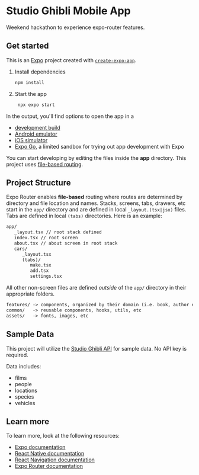 # Studio Ghibli Mobile App

Weekend hackathon to experience expo-router features.

## Get started

This is an [Expo](https://expo.dev) project created with [`create-expo-app`](https://www.npmjs.com/package/create-expo-app).

1. Install dependencies

   ```bash
   npm install
   ```

2. Start the app

   ```bash
    npx expo start
   ```

In the output, you'll find options to open the app in a

- [development build](https://docs.expo.dev/develop/development-builds/introduction/)
- [Android emulator](https://docs.expo.dev/workflow/android-studio-emulator/)
- [iOS simulator](https://docs.expo.dev/workflow/ios-simulator/)
- [Expo Go](https://expo.dev/go), a limited sandbox for trying out app development with Expo

You can start developing by editing the files inside the **app** directory. This project uses [file-based routing](https://docs.expo.dev/router/introduction).

## Project Structure

Expo Router enables **file-based** routing where routes are determined by directory and file location and names. Stacks, screens, tabs, drawers, etc start in the `app/` directory
and are defined in local `_layout.(tsx|jsx)` files. Tabs are defined in local `(tabs)` directories. Here is an example:

```txt
app/
   _layout.tsx // root stack defined
   index.tsx // root screen
   about.tsx // about screen in root stack
   cars/
      _layout.tsx
      (tabs)/
         make.tsx
         add.tsx
         settings.tsx
```

All other non-screen files are defined _outside_ of the `app/` directory in their appropriate folders.

```txt
features/ -> components, organized by their domain (i.e. book, author etc)
common/   -> reusable components, hooks, utils, etc
assets/   -> fonts, images, etc
```

## Sample Data

This project will utilize the [Studio Ghibli API](https://ghibliapi.vercel.app/) for sample data. No API key is required.

Data includes:

- films
- people
- locations
- species
- vehicles

## Learn more

To learn more, look at the following resources:

- [Expo documentation](https://docs.expo.dev/)
- [React Native documentation](https://reactnative.dev/)
- [React Navigation documentation](https://reactnavigation.org/)
- [Expo Router documentation](https://docs.expo.dev/router/introduction/)
